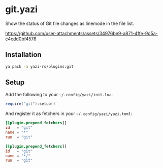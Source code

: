# git.yazi

Show the status of Git file changes as linemode in the file list.

https://github.com/user-attachments/assets/34976be9-a871-4ffe-9d5a-c4cdd0bf4576

## Installation

```sh
ya pack -a yazi-rs/plugins:git
```

## Setup

Add the following to your `~/.config/yazi/init.lua`:

```lua
require("git"):setup()
```

And register it as fetchers in your `~/.config/yazi/yazi.toml`:

```toml
[[plugin.prepend_fetchers]]
id   = "git"
name = "*"
run  = "git"

[[plugin.prepend_fetchers]]
id   = "git"
name = "*/"
run  = "git"
```
